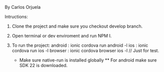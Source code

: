 By Carlos Orjuela 

Intructions: 


1) Clone the project and make sure you checkout develop branch. 
2) Open terminal or dev enviroment and run NPM I.
3) To run the project:
    android : ionic cordova run android -l
    ios : ionic cordova run ios -l
    browser : ionic cordova browser ios -l // Just for test. 
    
    * Make sure  native-run is installed globally 
    ** For android make sure SDK 22 is downloaded. 
    
    
    
